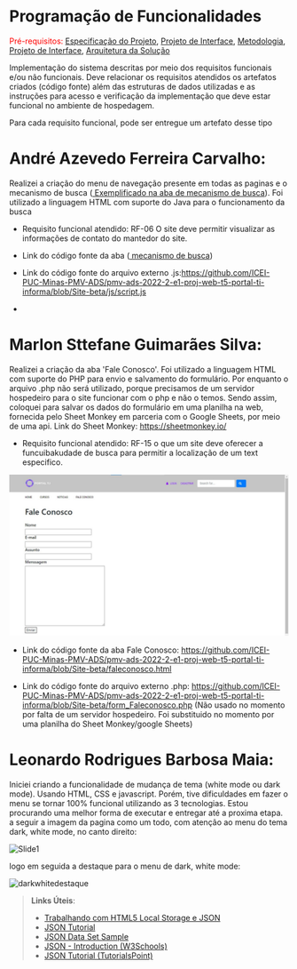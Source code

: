 # Programação de Funcionalidades

<span style="color:red">Pré-requisitos: <a href="2-Especificação do Projeto.md"> Especificação do Projeto</a></span>, <a href="3-Projeto de Interface.md"> Projeto de Interface</a>, <a href="4-Metodologia.md"> Metodologia</a>, <a href="3-Projeto de Interface.md"> Projeto de Interface</a>, <a href="5-Arquitetura da Solução.md"> Arquitetura da Solução</a>

Implementação do sistema descritas por meio dos requisitos funcionais e/ou não funcionais. Deve relacionar os requisitos atendidos os artefatos criados (código fonte) além das estruturas de dados utilizadas e as instruções para acesso e verificação da implementação que deve estar funcional no ambiente de hospedagem.

Para cada requisito funcional, pode ser entregue um artefato desse tipo
 # André Azevedo Ferreira Carvalho:
 Realizei a criação do menu de navegação presente em todas as paginas e o mecanismo de busca (<a href="https://github.com/ICEI-PUC-Minas-PMV-ADS/pmv-ads-2022-2-e1-proj-web-t5-portal-ti-informa/blob/Site-beta/mecanismo de buxca.html"> Exemplificado na aba de mecanismo de busca</a></span>). Foi utilizado a linguagem HTML com suporte do Java para o funcionamento da busca
  - Requisito funcional atendido: RF-06 O site deve permitir visualizar as informações de contato
do mantedor do site.

- Link do código fonte da aba (<a href="https://github.com/ICEI-PUC-Minas-PMV-ADS/pmv-ads-2022-2-e1-proj-web-t5-portal-ti-informa/blob/Site-beta/mecanismo de buxca.html">  mecanismo de busca</a></span>)

- Link do código fonte do arquivo externo .js:https://github.com/ICEI-PUC-Minas-PMV-ADS/pmv-ads-2022-2-e1-proj-web-t5-portal-ti-informa/blob/Site-beta/js/script.js
- 

 # Marlon Sttefane Guimarães Silva:
 Realizei a criação da aba 'Fale Conosco'. Foi utilizado a linguagem HTML com suporte do PHP para envio e salvamento do formulário.
 Por enquanto o arquivo .php não será utilizado, porque precisamos de um servidor hospedeiro para o site funcionar com o php e não o temos. Sendo assim, coloquei para salvar os dados do formulário em uma planilha na web, fornecida pelo Sheet Monkey em parceria com o Google Sheets, por meio de uma api.
 Link do Sheet Monkey: https://sheetmonkey.io/
 
- Requisito funcional atendido: RF-15 o que um site deve oferecer a funcuibakudade de busca para permitir a localização de um text especifico.
 

![Fale Conosco](img/FaleConoscoPrintNew.jpg)

- Link do código fonte da aba Fale Conosco: https://github.com/ICEI-PUC-Minas-PMV-ADS/pmv-ads-2022-2-e1-proj-web-t5-portal-ti-informa/blob/Site-beta/faleconosco.html

- Link do código fonte do arquivo externo .php: https://github.com/ICEI-PUC-Minas-PMV-ADS/pmv-ads-2022-2-e1-proj-web-t5-portal-ti-informa/blob/Site-beta/form_Faleconosco.php
(Não usado no momento por falta de um servidor hospedeiro. Foi substituido no momento por uma planilha do Sheet Monkey/google Sheets)

# Leonardo Rodrigues Barbosa Maia:

Iniciei criando a funcionalidade de mudança de tema (white mode ou dark mode). Usando HTML, CSS e javascript. Porém, tive dificuldades em fazer o menu se tornar 100% funcional utilizando as 3 tecnologias. Estou procurando uma melhor forma de executar e entregar até a proxima etapa.
a seguir a imagem da pagina como um todo, com atenção ao menu do tema dark, white mode, no canto direito:

![Slide1](https://user-images.githubusercontent.com/114547158/201138314-786a0a2b-b68e-420a-81f6-f324935407d8.JPG)

logo em seguida a destaque para o menu de dark, white mode:

![darkwhitedestaque](https://user-images.githubusercontent.com/114547158/201138697-d97d036f-e004-4892-ae8e-36cd912fccbf.JPG)


> **Links Úteis**:
>
> - [Trabalhando com HTML5 Local Storage e JSON](https://www.devmedia.com.br/trabalhando-com-html5-local-storage-e-json/29045)
> - [JSON Tutorial](https://www.w3resource.com/JSON)
> - [JSON Data Set Sample](https://opensource.adobe.com/Spry/samples/data_region/JSONDataSetSample.html)
> - [JSON - Introduction (W3Schools)](https://www.w3schools.com/js/js_json_intro.asp)
> - [JSON Tutorial (TutorialsPoint)](https://www.tutorialspoint.com/json/index.htm)
